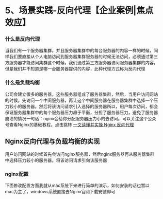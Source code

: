 # 5、场景实践-反向代理【企业案例|焦点效应】

### **什么是反向代理**

当我们有一个服务器集群，并且服务器集群中的每台服务器的内容一样的时候，同样我们要直接从个人电脑访问到服务器集群服务器的时候无法访问，必须通过第三方服务器才能访问集群这个时候，我们通过第三方服务器访问服务器集群的内容，但是我们并不知道是哪一台服务器提供的内容，此种代理方式称为反向代理

### **什么是负载均衡**

公司会建立很多的服务器，这些服务器组成了服务器集群，然后，当用户访问网站的时候，先访问一个中间服务器，再让这个中间服务器在服务器集群中选择一个压力较小的服务器，然后将该访问请求引入选择的服务器所以，用户每次访问，都会保证服务器集群中的每个服务器压力趋于平衡，分担了服务器压力，避免了服务器崩溃的情况一句话：nginx会给你分配服务器压力小的去访问。可以关注这个公众号查看Nginx的基础教程，点击跳转 [一文读懂并实操 Nginx 反向代理](https://link.zhihu.com/?target=http%3A//mp.weixin.qq.com/s%3F__biz%3DMzg2MjEwMjI1Mg%3D%3D%26mid%3D2247490443%26idx%3D3%26sn%3Dedb4dbc99fcb74fb17aca2c72b3ccb1c%26chksm%3Dce0dac08f97a251e2f5922a2fe596045a400f633756bafb44f790442d5e9f61ebfa0d1c759b7%26scene%3D21%23wechat_redirect)

## Nginx反向代理与负载均衡的实现

用户访问网站的时候首先会访问nginx服务器，然后nginx服务器再从服务器集群中选择压力较小的服务器，将该访问请求引向该服务器

### **nginx配置**

下面修改配置方面我就从mac系统下来进行简单的演示，如何安装的话也暂以mac为主了，windows系统直接去Nginx官网下载安装即可